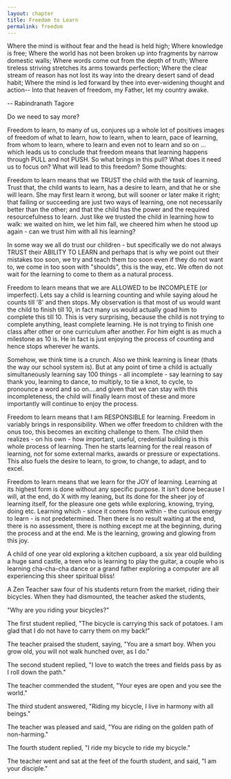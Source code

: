 ```yaml
---
layout: chapter
title: Freedom to Learn
permalink: freedom
--- 
```


Where the mind is without fear and the head is held high;
Where knowledge is free;
Where the world has not been broken up into fragments by narrow
domestic walls;
Where words come out from the depth of truth;
Where tireless striving stretches its arms towards perfection;
Where the clear stream of reason has not lost its way into the
dreary desert sand of dead habit;
Where the mind is led forward by thee into ever-widening thought
and action--
Into that heaven of freedom, my Father, let my country awake.

-- Rabindranath Tagore

Do we need to say more?

Freedom to learn, to many of us, conjures up a whole lot of positives images of freedom of what to learn, how to learn, when to learn, pace of learning, from whom to learn, where to learn and even not to learn and so on ... which leads us to conclude that freedom means that learning happens through PULL and not PUSH. 
So what brings in this pull? What does it need us to focus on? What will lead to this freedom? Some thoughts:

Freedom to learn means that we TRUST the child with the task of learning.
Trust that, the child wants to learn, has a desire to learn, and that he or she will learn. She may first learn it wrong, but will sooner or later make it right; that failing or succeeding are just two ways of learning, one not necessarily better than the other; and that the child has the power and the required resourcefulness to learn. Just like we trusted the child in learning how to walk: we waited on him, we let him fall, we cheered him when he stood up again - can we trust him with all his learning?

In some way we all do trust our children - but specifically we do not always TRUST their ABILITY TO LEARN and perhaps that is why we point out their mistakes too soon, we try and teach them too soon even if they do not want to, we come in too soon with "shoulds", this is the way, etc. We often do not wait for the learning to come to them as a natural process.

Freedom to learn means that we are ALLOWED to be INCOMPLETE (or imperfect).
Lets say a child is learning counting and while saying aloud he counts till '8' and then stops. My observation is that most of us would want the child to finish till 10, in fact many us would actually goad him to complete this till 10. This is very surprising, because the child is not trying to complete anything, least complete learning. He is not trying to finish one class after other or one curriculum after another. For him eight is as much a milestone as 10 is. He in fact is just enjoying the process of counting and hence stops wherever he wants.

Somehow, we think time is a crunch. Also we think learning is linear (thats the way our school system is). But at any point of time a child is actually simultaneously learning say 100 things - all incomplete - say learning to say thank you, learning to dance, to multiply, to tie a knot, to cycle, to pronounce a word and so on....and given that we can stay with this incompleteness, the child will finally learn most of these and more importantly will continue to enjoy the process.

Freedom to learn means that I am RESPONSIBLE for learning.
Freedom in variably brings in responsibility. When we offer freedom to children with the onus too, this becomes an exciting challenge to them. The child then realizes - on his own - how important, useful, credential building is this whole process of learning. Then he starts learning for the real reason of learning, not for some external marks, awards or pressure or expectations.
This also fuels the desire to learn, to grow, to change, to adapt, and to excel.

Freedom to learn means that we learn for the JOY of learning.
Learning at its highest form is done without any specific purpose. It isn't done because I will, at the end, do X with my leaning, but its done for the sheer joy of learning itself, for the pleasure one gets while exploring, knowing, trying, doing etc. Learning which - since it comes from within - the curious energy to learn - is not predetermined. Then there is no result waiting at the end, there is no assessment, there is nothing except me at the beginning, during the process and at the end. Me is the learning, growing and glowing from this joy.

A child of one year old exploring a kitchen cupboard, a six year old building a huge sand castle, a teen who is learning to play the guitar, a couple who is learning cha-cha-cha dance or a grand father exploring a computer are all experiencing this sheer spiritual bliss!

A Zen Teacher saw four of his students return from the market, riding their bicycles. When they had dismounted, the teacher asked the students,

"Why are you riding your bicycles?"

The first student replied, "The bicycle is carrying this sack of potatoes. I am glad that I do not have to carry them on my back!"

The teacher praised the student, saying, "You are a smart boy. When you grow old, you will not walk hunched over, as I do."

The second student replied, "I love to watch the trees and fields pass by as I roll down the path."

The teacher commended the student, "Your eyes are open and you see the world."

The third student answered, "Riding my bicycle, I live in harmony with all beings."

The teacher was pleased and said, "You are riding on the golden path of non-harming."

The fourth student replied, "I ride my bicycle to ride my bicycle."

The teacher went and sat at the feet of the fourth student, and said, "I am your disciple."
 

 

 
